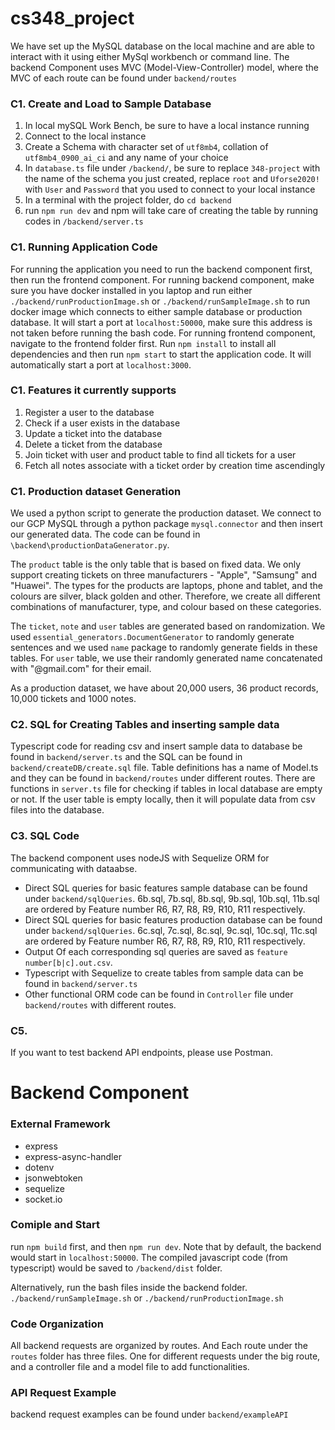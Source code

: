 # cs348_project

We have set up the MySQL database on the local machine and are able to interact with it using either MySql workbench or command line. The backend Component uses MVC (Model-View-Controller) model, where the MVC of each route can be found under `backend/routes`

### C1. Create and Load to Sample Database

1. In local mySQL Work Bench, be sure to have a local instance running
2. Connect to the local instance
3. Create a Schema with character set of `utf8mb4`, collation of `utf8mb4_0900_ai_ci` and any name of your choice
4. In `database.ts` file under `/backend/`, be sure to replace `348-project` with the name of the schema you just created, replace `root` and `Uforse2020!` with `User` and `Password` that you used to connect to your local instance
5. In a terminal with the project folder, do `cd backend`
6. run `npm run dev` and npm will take care of creating the table by running codes in `/backend/server.ts`

### C1. Running Application Code

For running the application you need to run the backend component first, then run the frontend component.
For running backend component, make sure you have docker installed in you laptop and run either `./backend/runProductionImage.sh` or `./backend/runSampleImage.sh` to run docker image which connects to either sample database or production database. It will start a port at `localhost:50000`, make sure this address is not taken before running the bash code.
For running frontend component, navigate to the frontend folder first. Run `npm install` to install all dependencies and then run `npm start` to start the application code. It will automatically start a port at `localhost:3000`.


### C1. Features it currently supports
1. Register a user to the database
2. Check if a user exists in the database
3. Update a ticket into the database
4. Delete a ticket from the database
5. Join ticket with user and product table to find all tickets for a user
6. Fetch all notes associate with a ticket order by creation time ascendingly

### C1. Production dataset Generation

We used a python script to generate the production dataset. We connect to our GCP MySQL through a python package `mysql.connector` and then insert our generated data. The code can be found in `\backend\productionDataGenerator.py`.

The `product` table is the only table that is based on fixed data. We only support creating tickets on three manufacturers - "Apple", "Samsung" and "Huawei". The types for the products are laptops, phone and tablet, and the colours are silver, black golden and other. Therefore, we create all different combinations of manufacturer, type, and colour based on these categories.

The `ticket`, `note` and `user` tables are generated based on randomization. We used `essential_generators.DocumentGenerator` to randomly generate sentences and we used `name` package to randomly generate fields in these tables. For `user` table, we use their randomly generated name concatenated with "@gmail.com" for their email. 

As a production dataset, we have about 20,000 users, 36 product records, 10,000 tickets and 1000 notes.


### C2. SQL for Creating Tables and inserting sample data

Typescript code for reading csv and insert sample data to database be found in `backend/server.ts` and the SQL can be found in `backend/createDB/create.sql` file. Table definitions has a name of Model.ts and they can be found in `backend/routes` under different routes. There are functions in `server.ts` file for checking if tables in local database are empty or not. If the user table is empty locally, then it will populate data from csv files into the database.

### C3. SQL Code

The backend component uses nodeJS with Sequelize ORM for communicating with dataabse. 
- Direct SQL queries for basic features sample database can be found under `backend/sqlQueries`. 6b.sql, 7b.sql, 8b.sql, 9b.sql, 10b.sql, 11b.sql are ordered by Feature number R6, R7, R8, R9, R10, R11 respectively.
- Direct SQL queries for basic features production database can be found under `backend/sqlQueries`. 6c.sql, 7c.sql, 8c.sql, 9c.sql, 10c.sql, 11c.sql are ordered by Feature number R6, R7, R8, R9, R10, R11 respectively.
- Output Of each corresponding sql queries are saved as `feature number[b|c].out.csv`.
- Typescript with Sequelize to create tables from sample data can be found in `backend/server.ts`
- Other functional ORM code can be found in `Controller` file under `backend/routes` with different routes. 

### C5. 

If you want to test backend API endpoints, please use Postman.

# Backend Component

### External Framework

- express
- express-async-handler
- dotenv
- jsonwebtoken
- sequelize
- socket.io

### Comiple and Start

run `npm build` first, and then `npm run dev`. Note that by default, the backend would start in `localhost:50000`. The compiled javascript code (from typescript) would be saved to `/backend/dist` folder.

Alternatively, run the bash files inside the backend folder. `./backend/runSampleImage.sh` or `./backend/runProductionImage.sh`


### Code Organization

All backend requests are organized by routes. And Each route under the `routes` folder has three files. One for different requests under the big route, and a controller file and a model file to add functionalities.

### API Request Example

backend request examples can be found under `backend/exampleAPI`
